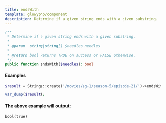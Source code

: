 ```yaml
---
title: endsWith
template: glowyphp/component
description: Determine if a given string ends with a given substring.
---
```


```php
/**
 * Determine if a given string ends with a given substring.
 *
 * @param  string|string[] $needles needles
 *
 * @return bool Returns TRUE on success or FALSE otherwise.
 */
public function endsWith($needles): bool
```

#### Examples

```php
$result = Strings::create('/movies/sg-1/season-5/episode-21/')->endsWith('/');

var_dump($result);
```

#### The above example will output:

```text
bool(true)
```
